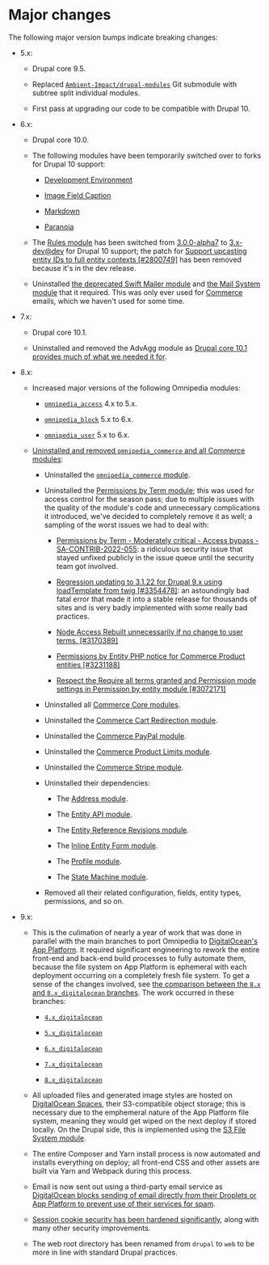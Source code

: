 # Major changes

The following major version bumps indicate breaking changes:

* 5.x:

  * Drupal core 9.5.

  * Replaced [`Ambient-Impact/drupal-modules`](https://github.com/Ambient-Impact/drupal-modules) Git submodule with subtree split individual modules.

  * First pass at upgrading our code to be compatible with Drupal 10.

* 6.x:

  * Drupal core 10.0.

  * The following modules have been temporarily switched over to forks for Drupal 10 support:

    * [Development Environment](https://www.drupal.org/project/development_environment/issues/3286975)

    * [Image Field Caption](https://www.drupal.org/project/image_field_caption/issues/3355337)

    * [Markdown](https://www.drupal.org/project/markdown/issues/3288447)

    * [Paranoia](https://www.drupal.org/project/paranoia/issues/3289009)

  * The [Rules module](https://www.drupal.org/project/rules) has been switched from [3.0.0-alpha7](https://www.drupal.org/project/rules/releases/8.x-3.0-alpha7) to [3.x-dev@dev](https://www.drupal.org/project/rules/releases/8.x-3.x-dev) for Drupal 10 support; the patch for [Support upcasting entity IDs to full entity contexts [#2800749]](https://www.drupal.org/project/rules/issues/2800749#comment-14332836) has been removed because it's in the dev release.

  * Uninstalled [the deprecated Swift Mailer module](https://www.drupal.org/project/swiftmailer) and [the Mail System module](https://www.drupal.org/project/mailsystem) that it required. This was only ever used for [Commerce](https://www.drupal.org/project/commerce) emails, which we haven't used for some time.

* 7.x:

  * Drupal core 10.1.

  * Uninstalled and removed the AdvAgg module as [Drupal core 10.1 provides much of what we needed it for](https://www.drupal.org/project/advagg/issues/3308099#comment-15025561).

* 8.x:

  * Increased major versions of the following Omnipedia modules:

    * [`omnipedia_access`](https://github.com/neurocracy/drupal-omnipedia-access) 4.x to 5.x.

    * [`omnipedia_block`](https://github.com/neurocracy/drupal-omnipedia-block) 5.x to 6.x.

    * [`omnipedia_user`](https://github.com/neurocracy/drupal-omnipedia-user) 5.x to 6.x.

  * [Uninstalled and removed `omnipedia_commerce` and all Commerce modules](https://github.com/neurocracy/omnipedia/issues/4):

    * Uninstalled the [`omnipedia_commerce` module](https://github.com/neurocracy/drupal-omnipedia-commerce).

    * Uninstalled the [Permissions by Term module](https://www.drupal.org/project/permissions_by_term); this was used for access control for the season pass; due to multiple issues with the quality of the module's code and unnecessary complications it introduced, we've decided to completely remove it as well; a sampling of the worst issues we had to deal with:

      * [Permissions by Term - Moderately critical - Access bypass - SA-CONTRIB-2022-055](https://www.drupal.org/sa-contrib-2022-055): a ridiculous security issue that stayed unfixed publicly in the issue queue until the security team got involved.

      * [Regression updating to 3.1.22 for Drupal 9.x using loadTemplate from twig [#3354478]](https://www.drupal.org/project/permissions_by_term/issues/3354478#comment-15058868): an astoundingly bad fatal error that made it into a stable release for thousands of sites and is very badly implemented with some really bad practices.

      * [Node Access Rebuilt unnecessarily if no change to user terms. [#3170389]](https://www.drupal.org/project/permissions_by_term/issues/3170389#comment-14242763)

      * [Permissions by Entity PHP notice for Commerce Product entities [#3231188]](https://www.drupal.org/project/permissions_by_term/issues/3231188#comment-14209558)

      * [Respect the Require all terms granted and Permission mode settings in Permission by entity module [#3072171]](https://www.drupal.org/project/permissions_by_term/issues/3072171#comment-14209554)

    * Uninstalled all [Commerce Core modules](https://www.drupal.org/project/commerce).

    * Uninstalled the [Commerce Cart Redirection module](https://www.drupal.org/project/commerce_cart_redirection).
    * Uninstalled the [Commerce PayPal module](https://www.drupal.org/project/commerce_paypal).

    * Uninstalled the [Commerce Product Limits module](https://www.drupal.org/project/commerce_product_limits).

    * Uninstalled the [Commerce Stripe module](https://www.drupal.org/project/commerce_stripe).

    * Uninstalled their dependencies:

      * The [Address module](https://www.drupal.org/project/address).

      * The [Entity API module](https://www.drupal.org/project/entity).

      * The [Entity Reference Revisions module](https://www.drupal.org/project/entity_reference_revisions).

      * The [Inline Entity Form module](https://www.drupal.org/project/inline_entity_form).

      * The [Profile module](https://www.drupal.org/project/profile).

      * The [State Machine module](https://www.drupal.org/project/state_machine).

    * Removed all their related configuration, fields, entity types, permissions, and so on.

* 9.x:

  * This is the culimation of nearly a year of work that was done in parallel with the main branches to port Omnipedia to [DigitalOcean's App Platform](https://www.digitalocean.com/products/app-platform). It required significant engineering to rework the entire front-end and back-end build processes to fully automate them, because the file system on App Platform is ephemeral with each deployment occurring on a completely fresh file system. To get a sense of the changes involved, see [the comparison between the `8.x` and `8.x_digitalocean` branches](../../compare/8.x...8.x_digitalocean). The work occurred in these branches:

    * [`4.x_digitalocean`](../../tree/4.x_digitalocean)

    * [`5.x_digitalocean`](../../tree/5.x_digitalocean)

    * [`6.x_digitalocean`](../../tree/6.x_digitalocean)

    * [`7.x_digitalocean`](../../tree/7.x_digitalocean)

    * [`8.x_digitalocean`](../../tree/8.x_digitalocean)

  * All uploaded files and generated image styles are hosted on [DigitalOcean Spaces](https://www.digitalocean.com/products/spaces), their S3-compatible object storage; this is necessary due to the emphemeral nature of the App Platform file system, meaning they would get wiped on the next deploy if stored locally. On the Drupal side, this is implemented using the [S3 File System module](https://www.drupal.org/project/s3fs).

  * The entire Composer and Yarn install process is now automated and installs everything on deploy; all front-end CSS and other assets are built via Yarn and Webpack during this process.

  * Email is now sent out using a third-party email service as [DigitalOcean blocks sending of email directly from their Droplets or App Platform to prevent use of their services for spam](https://docs.digitalocean.com/support/why-is-smtp-blocked/).

  * [Session cookie security has been hardened significantly](https://scotthelme.co.uk/tough-cookies/), along with many other security improvements.

  * The web root directory has been renamed from `drupal` to `web` to be more in line with standard Drupal practices.
